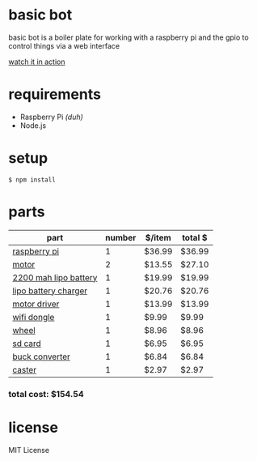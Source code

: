 # basic bot
basic bot is a boiler plate for working with a raspberry pi and the gpio to control things via a web interface

[watch it in action](http://youtu.be/dCIq-Hh_HDI)

# requirements

* Raspberry Pi *(duh)*
* Node.js

# setup

    $ npm install

# parts

| part | number | $/item | total $ |
| ---- | ------ | ------ | ------- |
| [raspberry pi ](http://www.amazon.com/Raspberry-Pi-Model-Revision-512MB/dp/B009SQQF9C/ref=sr_1_1?ie=UTF8&qid=1383761594&sr=8-1&keywords=raspberry+pi+model+b) |  1 | $36.99 | $36.99 |
| [motor](http://www.pololu.com/product/1101) |  2 | $13.55 | $27.10 |
| [2200 mah lipo battery](http://www.amazon.com/Venom-2100mAh-Battery-Universal-System/dp/B004UZD4Q8/ref=sr_1_5?s=toys-and-games&ie=UTF8&qid=1403040586&sr=1-5&keywords=2200+mah+battery) |  1 | $19.99 | $19.99 |
| [lipo battery charger](http://www.amazon.com/Traxxas-2935-Cell-Balance-Charger/dp/B006BYOYGU/ref=pd_bxgy_t_img_y) |  1 | $20.76 | $20.76 |
| [motor driver ](http://www.amazon.com/SainSmart-Stepper-Controller-Mega2560-Duemilanove/dp/B00AJGM37I/ref=sr_1_8?ie=UTF8&qid=1403053541&sr=8-8&keywords=motor+driver) |  1 | $13.99 | $13.99 |
| [wifi dongle ](http://www.amazon.com/Edimax-EW-7811Un-Wireless-Adapter-Wizard/dp/B003MTTJOY/ref=sr_1_1?ie=UTF8&qid=1401234612&sr=8-1&keywords=wifi+usb+raspberry+pi) |  1 | $9.99 | $9.99 |
| [wheel](http://www.pololu.com/product/1438) |  1 | $8.96 | $8.96 |
| [sd card ](http://www.amazon.com/SanDisk-Memory-Frustration-Free-Packaging--SDSDB-008G-AFFP/dp/B007JRB0TC/ref=sr_1_1?ie=UTF8&qid=1401234644&sr=8-1&keywords=8gb+sd+card) |  1 | $6.95 | $6.95 |
| [buck converter ](http://www.amazon.com/Retailstore-LM2596-Adjustable-Supply-Converter/dp/B009HPB1OI/ref=sr_1_1?s=electronics&ie=UTF8&qid=1403040996&sr=1-1&keywords=buck+converter) |  1 | $6.84 | $6.84 |
| [caster](http://www.amazon.com/Shepherd-9489-2-Inch-Swivel-General/dp/B000H5ODN8/ref=sr_1_13?ie=UTF8&qid=1403040421&sr=8-13&keywords=1%22+rubber+caster) |  1 | $2.97 | $2.97 |

### total cost: $154.54


# license
MIT License
